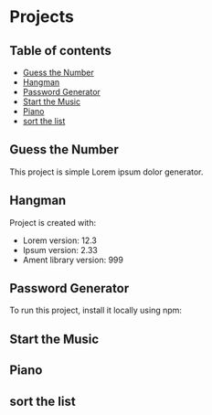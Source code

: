 # Projects
## Table of contents
* [Guess the Number](#general-info)
* [Hangman](#technologies)
* [Password Generator](#setup)
* [Start the Music](#general-info)
* [Piano](#technologies)
* [sort the list](#setup)

## Guess the Number
This project is simple Lorem ipsum dolor generator.
	
## Hangman
Project is created with:
* Lorem version: 12.3
* Ipsum version: 2.33
* Ament library version: 999
	
## Password Generator
To run this project, install it locally using npm:
## Start the Music
## Piano
## sort the list
